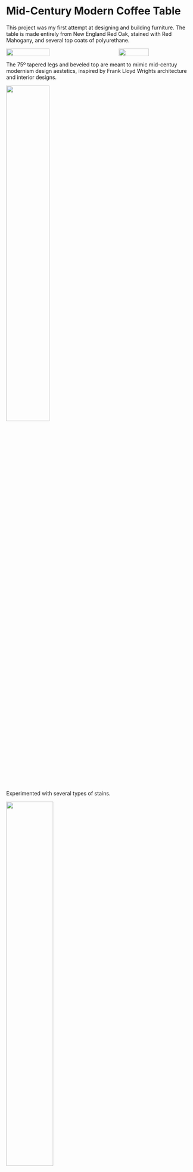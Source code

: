 # Mid-Century Modern Coffee Table

This project was my first attempt at designing and building furniture. The table is made entirely from New England Red Oak, stained with Red Mahogany, and several top coats of polyurethane. 

<div style="display: flex; justify-content: space-between;">
  <img src="https://github.com/user-attachments/assets/7e28eab5-1e95-4ee4-92ff-204a4dbc99f1" width="48%">
  <img src="https://github.com/user-attachments/assets/82df3b1f-97ae-429b-a2ff-dac107e1a048" width= "40%">
</div>

The 75º tapered legs and beveled top are meant to mimic mid-centuy modernism design aestetics, inspired by Frank Lloyd Wrights architecture and interior designs.  

<img src="https://github.com/user-attachments/assets/de564b53-5f12-4beb-bf0a-fad653e97a17" width="48%">

Experimented with several types of stains. 

<img src="https://github.com/user-attachments/assets/9d0b3692-0b86-47e5-8e57-485e6f462d2b" width="50%">

### 3D CAD Files viewable here:
OnShape File:
https://cad.onshape.com/documents/a29653978221382fba74e4ce/w/ab2c92e4e56a3a54a8bd86d1/e/6900edb57e4ba09b44bf8efd?renderMode=0&uiState=66f6c7608394655ef3645b15

